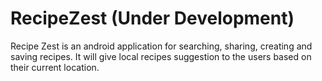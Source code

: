 # RecipeZest (Under Development)
Recipe Zest is an android application for searching, sharing, creating and saving recipes.
It will give local recipes suggestion to the users based on their current location.
